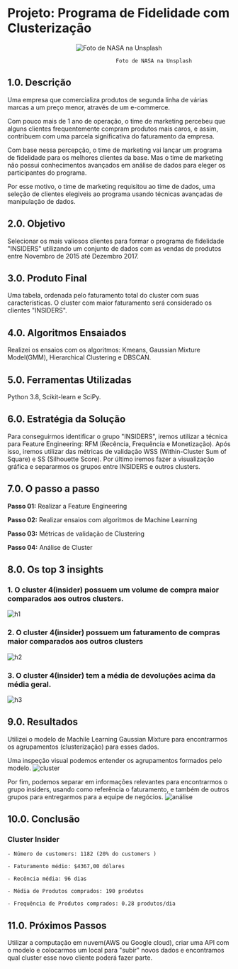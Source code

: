 # Projeto: Programa de Fidelidade com Clusterização
<div align="center">    
  <img src="./img/nasa-Q1p7bh3SHj8-unsplash.jpg" alt="Foto de NASA na Unsplash">

                          Foto de NASA na Unsplash
    
</div>

## 1.0. Descrição
Uma empresa que comercializa produtos de segunda linha de várias marcas a um preço menor, através de um e-commerce.

Com pouco mais de 1 ano de operação, o time de marketing percebeu que alguns clientes frequentemente compram produtos mais caros, e assim, contribuem com uma parcela significativa do faturamento da empresa.

Com base nessa percepção, o time de marketing vai lançar um programa de fidelidade para os melhores clientes da base. Mas o time de marketing não possui conhecimentos avançados em análise de dados para eleger os participantes do programa.

Por esse motivo, o time de marketing requisitou ao time de dados, uma seleção de clientes elegiveis ao programa usando técnicas avançadas de manipulação de dados.

## 2.0. Objetivo
Selecionar os mais valiosos clientes para formar o programa de fidelidade "INSIDERS" utilizando um conjunto de dados com as vendas de produtos entre Novembro de 2015 até Dezembro 2017.

## 3.0. Produto Final
Uma tabela, ordenada pelo faturamento total do cluster com suas características. O cluster com maior faturamento será considerado os clientes "INSIDERS".

## 4.0. Algoritmos Ensaiados
Realizei os ensaios com os algoritmos: Kmeans, Gaussian Mixture Model(GMM), Hierarchical Clustering e DBSCAN.  

## 5.0. Ferramentas Utilizadas
Python 3.8, Scikit-learn e SciPy.

## 6.0. Estratégia da Solução
Para conseguirmos identificar o grupo "INSIDERS", iremos utilizar a técnica para Feature Engineering: RFM (Recência, Frequência e Monetização). Após isso, iremos utilizar das métricas de validação WSS (Within-Cluster Sum of Square) e SS (Silhouette Score). Por último iremos fazer a visualização gráfica e separarmos os grupos entre INSIDERS e outros clusters.

## 7.0. O passo a passo
**Passo 01:** Realizar a Feature Engineering

**Passo 02:** Realizar ensaios com algoritmos de Machine Learning

**Passo 03:** Métricas de validação de Clustering

**Passo 04:** Análise de Cluster

## 8.0. Os top 3 insights
### 1. O cluster 4(insider) possuem um volume de compra maior comparados aos outros clusters.
![h1](./img/h1.png)
### 2. O cluster 4(insider) possuem um faturamento de compras maior comparados aos outros clusters
![h2](./img/h2.png)
### 3. O cluster 4(insider) tem a média de devoluções acima da média geral.
![h3](./img/h3.png)

## 9.0. Resultados
Utilizei o modelo de Machile Learning Gaussian Mixture para encontrarmos os agrupamentos (clusterização) para esses dados.

Uma inspeção visual podemos entender os agrupamentos formados pelo modelo.
![cluster](./img/vizualization.png)

Por fim, podemos separar em informações relevantes para encontrarmos o grupo insiders, usando como referência o faturamento, e também de outros grupos para entregarmos para a equipe de negócios.
![análise](./img/analyse.png)

## 10.0. Conclusão
### Cluster Insider
    - Número de customers: 1182 (20% do customers )
    
    - Faturamento médio: $4367,00 dólares
    
    - Recência média: 96 dias
    
    - Média de Produtos comprados: 190 produtos
    
    - Frequência de Produtos comprados: 0.28 produtos/dia

## 11.0. Próximos Passos
Utilizar a computação em nuvem(AWS ou Google cloud), criar uma API com o modelo e colocarmos um local para "subir" novos dados e encontramos qual cluster esse novo cliente poderá fazer parte.
